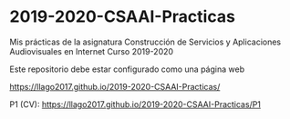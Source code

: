 # 2019-2020-CSAAI-Practicas
Mis prácticas de la asignatura Construcción de Servicios y Aplicaciones Audiovisuales en Internet
Curso 2019-2020  

Este repositorio debe estar configurado como una página web

https://llago2017.github.io/2019-2020-CSAAI-Practicas/

P1 (CV): https://llago2017.github.io/2019-2020-CSAAI-Practicas/P1
